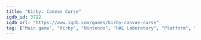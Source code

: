 ```yaml
---
title: "Kirby: Canvas Curse"
igdb_id: 3722
igdb_url: "https://www.igdb.com/games/kirby-canvas-curse"
tag: ["Main game", "Kirby", "Nintendo", "HAL Laboratory", "Platform", "Puzzle", "Adventure", "Single player", "Side view", "Action"]
---
```

